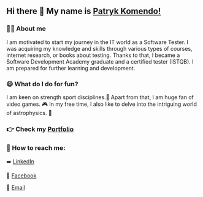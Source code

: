 ## Hi there 👋 My name is [Patryk Komendo!](https://www.linkedin.com/in/patryk-komendo/)

### :technologist: About me 
I am motivated to start my journey in the IT world as a Software Tester. I was acquiring my knowledge and skills through various types of courses, internet research, or books about testing. Thanks to that, I became a Software Development Academy graduate and a certified tester (ISTQB). I am prepared for further learning and development. 

### 😄 What do I do for fun? 
I am keen on strength sport disciplines.:muscle: Apart from that, I am huge fan of video games. :video_game: In my free time, I also like to delve into the intriguing world of astrophysics. 🚀

### :point_right: Check my [Portfolio](https://github.com/PatrykKomendo/Portfolio) 

### 🤝 How to reach me:

➡️ [LinkedIn](https://www.linkedin.com/in/patryk-komendo/)

📘 [Facebook](https://www.facebook.com/patryk.komendo/)

📧 [Email](patryk.komendo@gmail.com)

<!--
**PatrykKomendo/PatrykKomendo** is a ✨ _special_ ✨ repository because its `README.md` (this file) appears on your GitHub profile.

Here are some ideas to get you started:

- 🔭 I’m currently working on ...
- 🌱 I’m currently learning ...
- 👯 I’m looking to collaborate on ...
- 🤔 I’m looking for help with ...
- 💬 Ask me about ...
- 📫 How to reach me: ...
- 😄 Pronouns: ...
- ⚡ Fun fact: ...
-->
